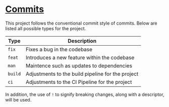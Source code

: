 # [Commits](https://www.conventionalcommits.org/en/v1.0.0/)

This project follows the conventional commit style of commits.
Below are listed all possible types for the project.

| Type | Description |
|------|-------------|
| `fix` | Fixes a bug in the codebase |
| `feat` | Introduces a new feature within the codebase |
| `man` | Maintence such as updates to dependencies |
| `build` | Adjustments to the build pipeline for the project |
| `ci` | Adjustments to the CI Pipeline for the project |

In addition, the use of `!` to signify breaking changes, along with a descriptor, will be used.
